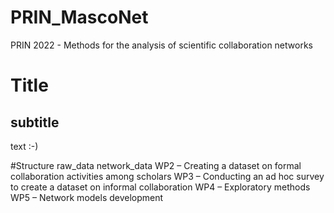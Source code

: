 # PRIN_MascoNet
PRIN 2022 - Methods for the analysis of scientific collaboration networks

# Title
## subtitle
text :-)

#Structure
raw_data
network_data
WP2 – Creating a dataset on formal collaboration activities among scholars
WP3 – Conducting an ad hoc survey to create a dataset on informal collaboration
WP4 – Exploratory methods
WP5 – Network models development
